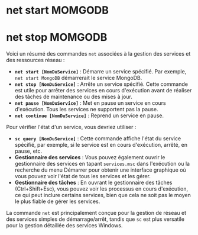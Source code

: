 # net start MOMGODB
# net stop MOMGODB

Voici un résumé des commandes `net` associées à la gestion des services et des ressources réseau :

- **`net start [NomDuService]`** : Démarre un service spécifié. Par exemple, `net start MongoDB` démarrerait le service MongoDB.
- **`net stop [NomDuService]`** : Arrête un service spécifié. Cette commande est utile pour arrêter des services en cours d'exécution avant de réaliser des tâches de maintenance ou des mises à jour.
- **`net pause [NomDuService]`** : Met en pause un service en cours d'exécution. Tous les services ne supportent pas la pause.
- **`net continue [NomDuService]`** : Reprend un service en pause.

Pour vérifier l'état d'un service, vous devriez utiliser :
- **`sc query [NomDuService]`** : Cette commande affiche l'état du service spécifié, par exemple, si le service est en cours d'exécution, arrêté, en pause, etc.
- **Gestionnaire des services** : Vous pouvez également ouvrir le gestionnaire des services en tapant `services.msc` dans l'exécution ou la recherche du menu Démarrer pour obtenir une interface graphique où vous pouvez voir l'état de tous les services et les gérer.
- **Gestionnaire des tâches** : En ouvrant le gestionnaire des tâches (Ctrl+Shift+Esc), vous pouvez voir les processus en cours d'exécution, ce qui peut inclure certains services, bien que cela ne soit pas le moyen le plus fiable de gérer les services.

La commande `net` est principalement conçue pour la gestion de réseau et des services simples de démarrage/arrêt, tandis que `sc` est plus versatile pour la gestion détaillée des services Windows.
